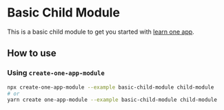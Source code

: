 # Basic Child Module

This is a basic child module to get you started with [learn one app](https://www.learn-one-app.com/).

## How to use

### Using `create-one-app-module`

```bash
npx create-one-app-module --example basic-child-module child-module
# or
yarn create one-app-module --example basic-child-module child-module
```
